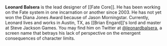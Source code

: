 **Leonard Balsera** is the lead designer of [[Fate Core]]. He has been working on the Fate system in one incarnation or another since 2003. He has not yet won the Diana Jones Award because of Jason Morningstar. Currently, Leonard lives and works in Austin, TX, as [[Brian Engard]]'s lord and master at Steve Jackson Games. You may find him on Twitter at [@leonardbalsera](https://twitter.com/leonardbalsera.html), a screen name that betrays his lack of perspective on the emergent consequences of character limits.

